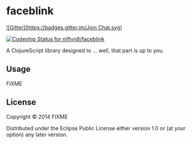 # faceblink

[![Gitter](https://badges.gitter.im/Join Chat.svg)](https://gitter.im/niftyn8/faceblink?utm_source=badge&utm_medium=badge&utm_campaign=pr-badge&utm_content=badge)

[![Codeship Status for niftyn8/faceblink](https://www.codeship.io/projects/533bef00-492f-0132-68ba-1e4f86f858d0/status?branch=master)](https://www.codeship.io/projects/46079)

A ClojureScript library designed to ... well, that part is up to you.

## Usage

FIXME

## License

Copyright © 2014 FIXME

Distributed under the Eclipse Public License either version 1.0 or (at
your option) any later version.
